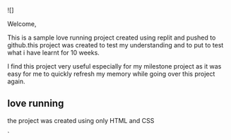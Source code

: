  ![]

Welcome,

This is a sample love running project created using replit and pushed to github.this project was created to test my understanding and to put to test what i have learnt for 10 weeks.

I find this project very useful especially for my milestone project as it was easy for me to quickly refresh my memory while going over this project again.

## love running

the project was created using only HTML and CSS

`